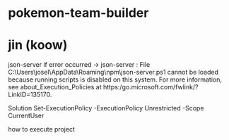 # pokemon-team-builder

# jin (koow)

json-server
if error occurred -> json-server : File C:\Users\josel\AppData\Roaming\npm\json-server.ps1 cannot be loaded because running scripts is disabled on this system. For more information, see about_Execution_Policies at
https:/go.microsoft.com/fwlink/?LinkID=135170. 

Solution
Set-ExecutionPolicy -ExecutionPolicy Unrestricted -Scope CurrentUser

how to execute project